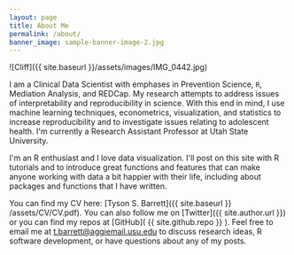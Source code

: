 ```yaml
---
layout: page
title: About Me
permalink: /about/
banner_image: sample-banner-image-2.jpg
---
```


![Cliff]({{ site.baseurl }}/assets/images/IMG_0442.jpg)

I am a Clinical Data Scientist with emphases in Prevention Science, `R`, Mediation Analysis, and REDCap. My research attempts to address issues of interpretability and reproducibility in science. With this end in mind, I use machine learning techniques, econometrics, visualization, and statistics to increase reproducibility and to investigate issues relating to adolescent health. I'm currently a Research Assistant Professor at Utah State University.

I'm an R enthusiast and I love data visualization. I'll post on this site with R tutorials and to introduce great functions and features that can make anyone working with data a bit happier with their life, including about packages and functions that I have written.

You can find my CV here: [Tyson S. Barrett]({{ site.baseurl }} /assets/CV/CV.pdf). You can also follow me on [Twitter]({{ site.author.url }}) or you can find my repos at [GitHub]( {{ site.github.repo }} ). Feel free to email me at <t.barrett@aggiemail.usu.edu> to discuss research ideas, R software development, or have questions about any of my posts.



